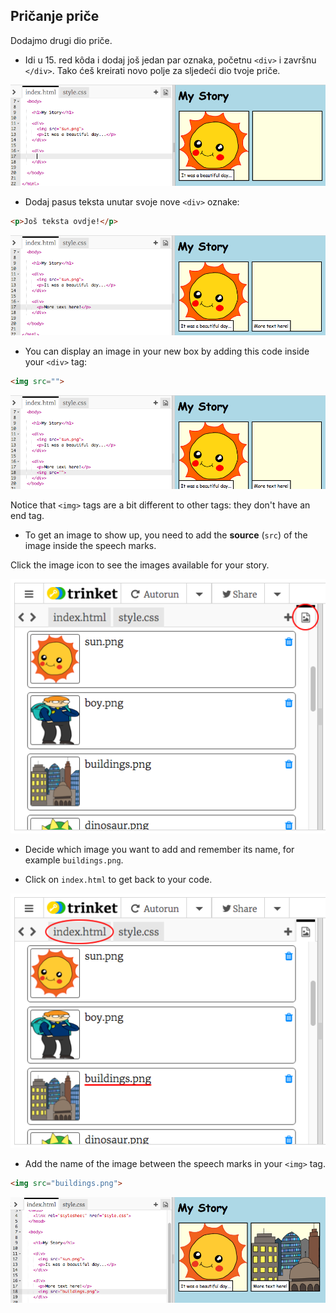 ## Pričanje priče

Dodajmo drugi dio priče.

+ Idi u 15. red kôda i dodaj još jedan par oznaka, početnu `<div>` i završnu `</div>`. Tako ćeš kreirati novo polje za sljedeći dio tvoje priče.

![screenshot](images/story-div.png)

+ Dodaj pasus teksta unutar svoje nove `<div>` oznake:

```html
<p>Još teksta ovdje!</p>
```

![screenshot](images/story-paragraph.png)

+ You can display an image in your new box by adding this code inside your `<div>` tag:

```html
<img src="">
```

![screenshot](images/story-img-tag.png)

Notice that `<img>` tags are a bit different to other tags: they don't have an end tag.

+ To get an image to show up, you need to add the **source** (`src`) of the image inside the speech marks.

Click the image icon to see the images available for your story.

![screenshot](images/story-see-images.png)

+ Decide which image you want to add and remember its name, for example `buildings.png`.

+ Click on `index.html` to get back to your code.

![screenshot](images/story-image-name.png)

+ Add the name of the image between the speech marks in your `<img>` tag.

```html
<img src="buildings.png">
```

![screenshot](images/story-image-name-add.png)